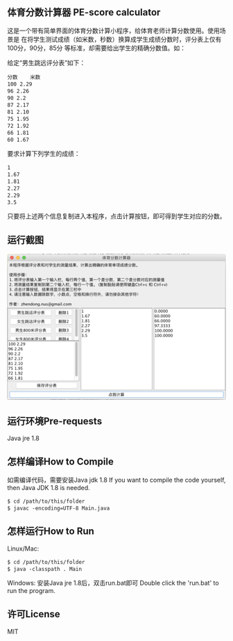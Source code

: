 ## 体育分数计算器 PE-score calculator
   这是一个带有简单界面的体育分数计算小程序，给体育老师计算分数使用。使用场景是
   在将学生测试成绩（如米数，秒数）换算成学生成绩分数时，评分表上仅有100分，90分，85分
   等标准，却需要给出学生的精确分数值。如：

   给定“男生跳远评分表”如下：
   ```
   分数    米数
   100 2.29
   96 2.26 
   90 2.2
   87 2.17
   81 2.10
   75 1.95
   72 1.92
   66 1.81
   60 1.67
   ```

   要求计算下列学生的成绩：
   ```
   1
   1.67
   1.81
   2.27
   2.29
   3.5
   ```

   只要将上述两个信息复制进入本程序，点击计算按钮，即可得到学生对应的分数。

## 运行截图
   ![screen shot](https://github.com/lzddzh/PE_score_calculator/blob/master/img/ScreenShot.png)

## 运行环境Pre-requests
   Java jre 1.8

## 怎样编译How to Compile
   如需编译代码，需要安装Java jdk 1.8
   If you want to compile the code yourself, then Java JDK 1.8 is needed.
   ```
   $ cd /path/to/this/folder
   $ javac -encoding=UTF-8 Main.java
   ```

## 怎样运行How to Run

   Linux/Mac:
   ```
   $ cd /path/to/this/folder
   $ java -classpath . Main
   ```
   
   Windows:
   安装Java jre 1.8后，双击run.bat即可
   Double click the 'run.bat' to run the program.

## 许可License
   MIT
